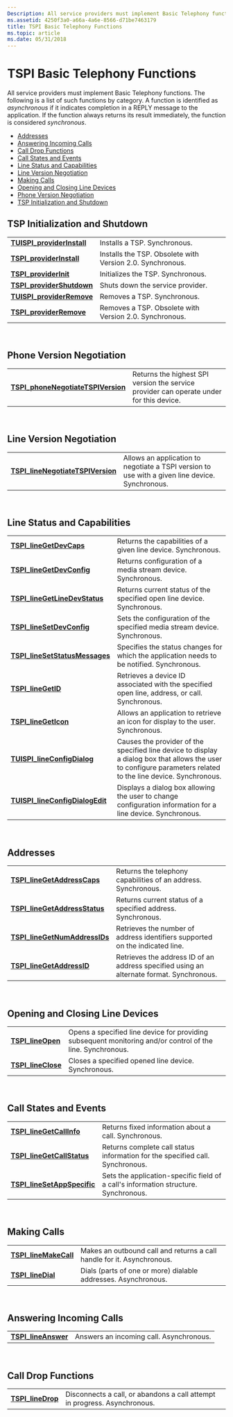 ```yaml
---
Description: All service providers must implement Basic Telephony functions.
ms.assetid: 4250f3a0-a66a-4a6e-8566-d71be7463179
title: TSPI Basic Telephony Functions
ms.topic: article
ms.date: 05/31/2018
---
```


# TSPI Basic Telephony Functions

All service providers must implement Basic Telephony functions. The following is a list of such functions by category. A function is identified as *asynchronous* if it indicates completion in a REPLY message to the application. If the function always returns its result immediately, the function is considered *synchronous*.

-   [Addresses](#addresses)
-   [Answering Incoming Calls](#answering-incoming-calls)
-   [Call Drop Functions](#call-drop-functions)
-   [Call States and Events](#call-states-and-events)
-   [Line Status and Capabilities](#line-status-and-capabilities)
-   [Line Version Negotiation](#line-version-negotiation)
-   [Making Calls](#making-calls)
-   [Opening and Closing Line Devices](#opening-and-closing-line-devices)
-   [Phone Version Negotiation](#phone-version-negotiation)
-   [TSP Initialization and Shutdown](#tsp-initialization-and-shutdown)

## TSP Initialization and Shutdown



|                                                           |                                                           |
|-----------------------------------------------------------|-----------------------------------------------------------|
| [**TUISPI\_providerInstall**](https://msdn.microsoft.com/library/ms725984(v=VS.85).aspx) | Installs a TSP. Synchronous.                              |
| [**TSPI\_providerInstall**](https://msdn.microsoft.com/library/ms725961(v=VS.85).aspx)     | Installs the TSP. Obsolete with Version 2.0. Synchronous. |
| [**TSPI\_providerInit**](https://msdn.microsoft.com/library/ms725960(v=VS.85).aspx)           | Initializes the TSP. Synchronous.                         |
| [**TSPI\_providerShutdown**](https://msdn.microsoft.com/library/ms725963(v=VS.85).aspx)   | Shuts down the service provider.                          |
| [**TUISPI\_providerRemove**](https://msdn.microsoft.com/library/ms725985(v=VS.85).aspx)   | Removes a TSP. Synchronous.                               |
| [**TSPI\_providerRemove**](https://msdn.microsoft.com/library/ms725962(v=VS.85).aspx)       | Removes a TSP. Obsolete with Version 2.0. Synchronous.    |



 

## Phone Version Negotiation



|                                                                           |                                                                                         |
|---------------------------------------------------------------------------|-----------------------------------------------------------------------------------------|
| [**TSPI\_phoneNegotiateTSPIVersion**](https://msdn.microsoft.com/library/ms725940(v=VS.85).aspx) | Returns the highest SPI version the service provider can operate under for this device. |



 

## Line Version Negotiation



|                                                                         |                                                                                                 |
|-------------------------------------------------------------------------|-------------------------------------------------------------------------------------------------|
| [**TSPI\_lineNegotiateTSPIVersion**](https://msdn.microsoft.com/library/ms725582(v=VS.85).aspx) | Allows an application to negotiate a TSPI version to use with a given line device. Synchronous. |



 

## Line Status and Capabilities



|                                                                     |                                                                                                                                                                |
|---------------------------------------------------------------------|----------------------------------------------------------------------------------------------------------------------------------------------------------------|
| [**TSPI\_lineGetDevCaps**](https://msdn.microsoft.com/library/ms725568(v=VS.85).aspx)                 | Returns the capabilities of a given line device. Synchronous.                                                                                                  |
| [**TSPI\_lineGetDevConfig**](https://msdn.microsoft.com/library/ms725569(v=VS.85).aspx)             | Returns configuration of a media stream device. Synchronous.                                                                                                   |
| [**TSPI\_lineGetLineDevStatus**](https://msdn.microsoft.com/library/ms725573(v=VS.85).aspx)     | Returns current status of the specified open line device. Synchronous.                                                                                         |
| [**TSPI\_lineSetDevConfig**](https://msdn.microsoft.com/library/ms725602(v=VS.85).aspx)             | Sets the configuration of the specified media stream device. Synchronous.                                                                                      |
| [**TSPI\_lineSetStatusMessages**](https://msdn.microsoft.com/library/ms725606(v=VS.85).aspx)   | Specifies the status changes for which the application needs to be notified. Synchronous.                                                                      |
| [**TSPI\_lineGetID**](https://msdn.microsoft.com/library/ms725572(v=VS.85).aspx)                           | Retrieves a device ID associated with the specified open line, address, or call. Synchronous.                                                                  |
| [**TSPI\_lineGetIcon**](https://msdn.microsoft.com/library/ms725571(v=VS.85).aspx)                       | Allows an application to retrieve an icon for display to the user. Synchronous.                                                                                |
| [**TUISPI\_lineConfigDialog**](https://msdn.microsoft.com/library/ms725976(v=VS.85).aspx)         | Causes the provider of the specified line device to display a dialog box that allows the user to configure parameters related to the line device. Synchronous. |
| [**TUISPI\_lineConfigDialogEdit**](https://msdn.microsoft.com/library/ms725977(v=VS.85).aspx) | Displays a dialog box allowing the user to change configuration information for a line device. Synchronous.                                                    |



 

## Addresses



|                                                                 |                                                                                          |
|-----------------------------------------------------------------|------------------------------------------------------------------------------------------|
| [**TSPI\_lineGetAddressCaps**](https://msdn.microsoft.com/library/ms725560(v=VS.85).aspx)     | Returns the telephony capabilities of an address. Synchronous.                           |
| [**TSPI\_lineGetAddressStatus**](https://msdn.microsoft.com/library/ms725562(v=VS.85).aspx) | Returns current status of a specified address. Synchronous.                              |
| [**TSPI\_lineGetNumAddressIDs**](https://msdn.microsoft.com/library/ms725574(v=VS.85).aspx) | Retrieves the number of address identifiers supported on the indicated line.             |
| [**TSPI\_lineGetAddressID**](https://msdn.microsoft.com/library/ms725561(v=VS.85).aspx)         | Retrieves the address ID of an address specified using an alternate format. Synchronous. |



 

## Opening and Closing Line Devices



|                                           |                                                                                                            |
|-------------------------------------------|------------------------------------------------------------------------------------------------------------|
| [**TSPI\_lineOpen**](https://msdn.microsoft.com/library/ms725583(v=VS.85).aspx)   | Opens a specified line device for providing subsequent monitoring and/or control of the line. Synchronous. |
| [**TSPI\_lineClose**](https://msdn.microsoft.com/library/ms725531(v=VS.85).aspx) | Closes a specified opened line device. Synchronous.                                                        |



 

## Call States and Events



|                                                             |                                                                                     |
|-------------------------------------------------------------|-------------------------------------------------------------------------------------|
| [**TSPI\_lineGetCallInfo**](https://msdn.microsoft.com/library/ms725566(v=VS.85).aspx)       | Returns fixed information about a call. Synchronous.                                |
| [**TSPI\_lineGetCallStatus**](https://msdn.microsoft.com/library/ms725567(v=VS.85).aspx)   | Returns complete call status information for the specified call. Synchronous.       |
| [**TSPI\_lineSetAppSpecific**](https://msdn.microsoft.com/library/ms725594(v=VS.85).aspx) | Sets the application-specific field of a call's information structure. Synchronous. |



 

## Making Calls



|                                                 |                                                                        |
|-------------------------------------------------|------------------------------------------------------------------------|
| [**TSPI\_lineMakeCall**](https://msdn.microsoft.com/library/ms725576(v=VS.85).aspx) | Makes an outbound call and returns a call handle for it. Asynchronous. |
| [**TSPI\_lineDial**](https://msdn.microsoft.com/library/ms725542(v=VS.85).aspx)         | Dials (parts of one or more) dialable addresses. Asynchronous.         |



 

## Answering Incoming Calls



|                                             |                                         |
|---------------------------------------------|-----------------------------------------|
| [**TSPI\_lineAnswer**](https://msdn.microsoft.com/library/ms725529(v=VS.85).aspx) | Answers an incoming call. Asynchronous. |



 

## Call Drop Functions



|                                         |                                                                           |
|-----------------------------------------|---------------------------------------------------------------------------|
| [**TSPI\_lineDrop**](https://msdn.microsoft.com/library/ms725543(v=VS.85).aspx) | Disconnects a call, or abandons a call attempt in progress. Asynchronous. |



 

 

 




